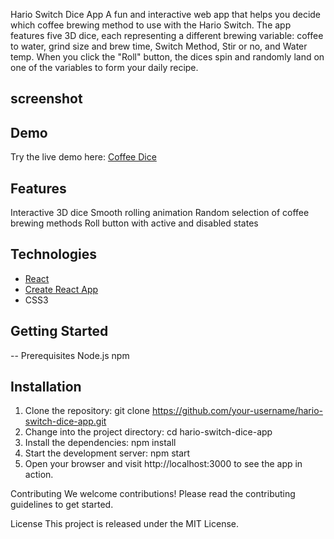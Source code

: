 Hario Switch Dice App
A fun and interactive web app that helps you decide which coffee brewing method to use with the Hario Switch. The app features five 3D dice, each representing a different brewing variable: coffee to water, grind size and brew time, Switch Method, Stir or no, and Water temp. When you click the "Roll" button, the dices spin and randomly land on one of the variables to form your daily recipe.

## screenshot

## Demo

Try the live demo here: [Coffee Dice](https://bran-film.github.io/Hario-Switch-Dice-App/)

## Features

Interactive 3D dice
Smooth rolling animation
Random selection of coffee brewing methods
Roll button with active and disabled states

## Technologies

- [React](https://reactjs.org/)
- [Create React App](https://create-react-app.dev/)
- CSS3

## Getting Started

-- Prerequisites
Node.js
npm

## Installation

1. Clone the repository:
   git clone https://github.com/your-username/hario-switch-dice-app.git
2. Change into the project directory:
   cd hario-switch-dice-app
3. Install the dependencies:
   npm install
4. Start the development server:
   npm start
5. Open your browser and visit http://localhost:3000 to see the app in action.

Contributing
We welcome contributions! Please read the contributing guidelines to get started.

License
This project is released under the MIT License.
